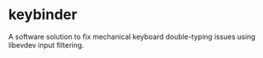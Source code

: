# keybinder
A software solution to fix mechanical keyboard double-typing issues using libevdev input filtering.
